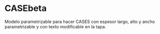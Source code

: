  
# CASEbeta

Modelo parametrizable para hacer CASES con espesor largo, alto y ancho parametrizable y con texto modificable en la tapa.
